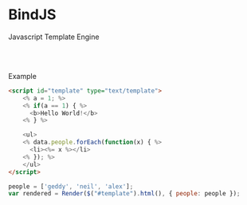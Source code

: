 # BindJS
Javascript Template Engine

<br />
<br />

Example

```html
<script id="template" type="text/template">
    <% a = 1; %>
    <% if(a == 1) { %>
      <b>Hello World!</b>
    <% } %>

    <ul>
    <% data.people.forEach(function(x) { %>
      <li><%= x %></li>
    <% }); %>
    </ul>
</script>
```
```javascript
people = ['geddy', 'neil', 'alex'];
var rendered = Render($("#template").html(), { people: people });
```
